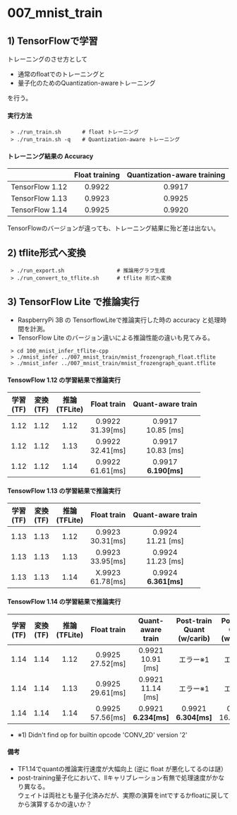 # 007_mnist_train

## 1) TensorFlowで学習
トレーニングのさせ方として

- 通常のfloatでのトレーニングと
- 量子化のためのQuantization-awareトレーニング

を行う。


#### 実行方法
```
 > ./run_train.sh     　# float トレーニング
 > ./run_train.sh -q  　# Quantization-aware トレーニング
```


#### トレーニング結果の Accuracy

|                      |Float training|Quantization-aware training|
|:--------------------:|:------------:|:-------------------------:|
|TensorFlow 1.12       | 0.9922       | 0.9917                    |
|TensorFlow 1.13       | 0.9923       | 0.9925                    |
|TensorFlow 1.14       | 0.9925       | 0.9920                    |

TensorFlowのバージョンが違っても、トレーニング結果に殆ど差は出ない。


## 2) tflite形式へ変換
```
 > ./run_export.sh    　           # 推論用グラフ生成
 > ./run_convert_to_tflite.sh    　# tflite 形式へ変換
```

## 3) TensorFlow Lite で推論実行
- RaspberryPi 3B の TensorflowLiteで推論実行した時の accuracy と処理時間を計測。
- TensorFlow Lite のバージョン違いによる推論性能の違いも見てみる。

```
 > cd 100_mnist_infer_tflite-cpp
 > ./mnist_infer ../007_mnist_train/mnist_frozengraph_float.tflite
 > ./mnist_infer ../007_mnist_train/mnist_frozengraph_quant.tflite
```


#### TensowFlow 1.12 の学習結果で推論実行
|学習<br>(TF)|変換<br>(TF)|推論<br>(TFLite)| Float train           | Quant-aware train        |
|:----------:|:----------:|:--------------:| :-------------------: | :-----------------------:|
| 1.12       | 1.12       | 1.12           | 0.9922 <br> 31.39[ms] | 0.9917 <br>  10.85 [ms]  |
| 1.12       | 1.12       | 1.13           | 0.9922 <br> 32.41[ms] | 0.9917 <br>  10.83 [ms]  |
| 1.12       | 1.12       | 1.14           | 0.9922 <br> 61.61[ms] | 0.9917 <br> **6.190[ms]**|


#### TensowFlow 1.13 の学習結果で推論実行
|学習<br>(TF)|変換<br>(TF)|推論<br>(TFLite)| Float train           | Quant-aware train        |
|:----------:|:----------:|:--------------:| :-------------------: | :-----------------------:|
| 1.13       | 1.13       | 1.12           | 0.9923 <br> 30.31[ms] | 0.9924 <br>  11.21 [ms]  |
| 1.13       | 1.13       | 1.13           | 0.9923 <br> 33.95[ms] | 0.9924 <br>  11.23 [ms]  |
| 1.13       | 1.13       | 1.14           | X.9923 <br> 61.78[ms] | 0.9924 <br> **6.361[ms]**|



#### TensowFlow 1.14 の学習結果で推論実行
|学習<br>(TF)|変換<br>(TF)|推論<br>(TFLite)| Float train           | Quant-aware train         |Post-train Quant<br>(w/carib)|Post-train Quant<br>(wo/carib)|
|:----------:|:----------:|:--------------:| :-------------------: | :-----------------------: | :--------------------------:| :---------------------------:|
| 1.14       | 1.14       | 1.12           | 0.9925 <br> 27.52[ms] | 0.9921 <br>  10.91 [ms]   | エラー※1                   | エラー※1                    |
| 1.14       | 1.14       | 1.13           | 0.9925 <br> 29.61[ms] | 0.9921 <br>  11.14 [ms]   | エラー※1                   | エラー※1                    |
| 1.14       | 1.14       | 1.14           | 0.9925 <br> 57.56[ms] | 0.9921 <br> **6.234[ms]** | 0.9921 <br> **6.304[ms]**   | 0.9926 <br> 16.585[ms]       |


- ※1) Didn't find op for builtin opcode 'CONV_2D' version '2'


#### 備考
- TF1.14でquantの推論実行速度が大幅向上 (逆に float が悪化してるのは謎）
- post-training量子化において、llキャリブレーション有無で処理速度がかなり異なる。<br>
  ウェイトは両社とも量子化済みだが、実際の演算をintでするかfloatに戻してから演算するかの違いか？

